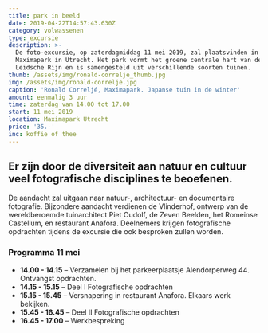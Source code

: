 ```yaml
---
title: park in beeld
date: 2019-04-22T14:57:43.630Z
category: volwassenen
type: excursie
description: >-
  De foto-excursie, op zaterdagmiddag 11 mei 2019, zal plaatsvinden in het
  Maximapark in Utrecht. Het park vormt het groene centrale hart van de wijk
  Leidsche Rijn en is samengesteld uit verschillende soorten tuinen.
thumb: /assets/img/ronald-correlje_thumb.jpg
img: /assets/img/ronald-correlje.jpg
caption: 'Ronald Correljé, Maximapark. Japanse tuin in de winter'
amount: eenmalig 3 uur
time: zaterdag van 14.00 tot 17.00
start: 11 mei 2019
location: Maximapark Utrecht
price: '35.-'
inc: koffie of thee
---
```

## Er zijn door de diversiteit aan natuur en cultuur veel fotografische disciplines te beoefenen.

De aandacht zal uitgaan naar natuur-, architectuur- en documentaire fotografie. Bijzondere aandacht verdienen de Vlinderhof, ontwerp van de wereldberoemde tuinarchitect Piet Oudolf, de Zeven Beelden, het Romeinse Castellum, en restaurant Anafora. Deelnemers krijgen fotografische opdrachten tijdens de excursie die ook besproken zullen worden. 

### Programma 11 mei

* **14.00 - 14.15** – Verzamelen bij het parkeerplaatsje Alendorperweg 44. Ontvangst opdrachten.
* **14.15 - 15.15** – Deel I Fotografische opdrachten 
* **15.15 - 15.45** – Versnapering in restaurant Anafora. Elkaars werk bekijken.
* **15.45 - 16.45** – Deel II Fotografische opdrachten
* **16.45 - 17.00** – Werkbespreking
